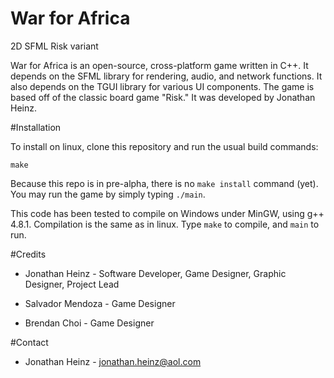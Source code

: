 # War for Africa
2D SFML Risk variant

War for Africa is an open-source, cross-platform game written in C++.
It depends on the SFML library for rendering, audio, and network functions.
It also depends on the TGUI library for various UI components.
The game is based off of the classic board game "Risk."
It was developed by Jonathan Heinz.

#Installation

To install on linux, clone this repository and run the usual build commands:

`make`

Because this repo is in pre-alpha, there is no `make install` command (yet). You may run the game by simply typing `./main`.

This code has been tested to compile on Windows under MinGW, using g++ 4.8.1. Compilation is the same as in linux. Type `make` to compile, and `main` to run.

#Credits

- Jonathan Heinz - Software Developer, Game Designer, Graphic Designer, Project Lead

- Salvador Mendoza - Game Designer

- Brendan Choi - Game Designer

#Contact

- Jonathan Heinz - jonathan.heinz@aol.com

